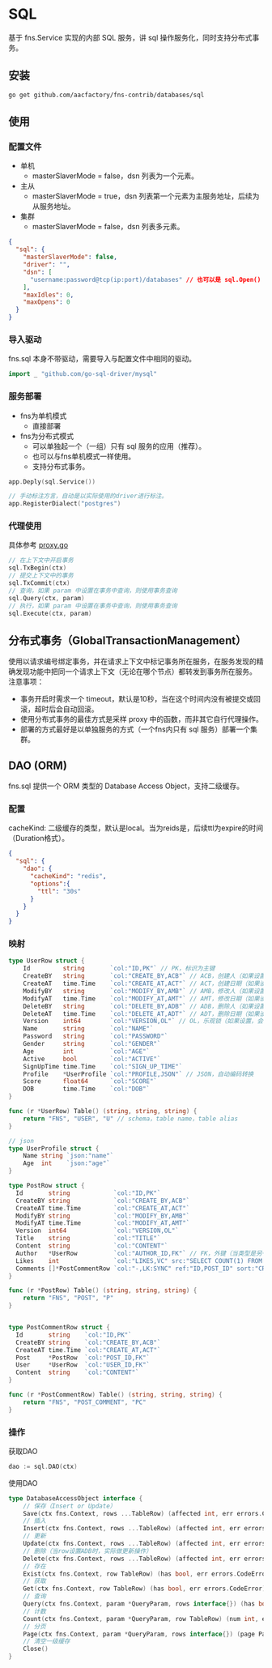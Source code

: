 # SQL

基于 fns.Service 实现的内部 SQL 服务，讲 sql 操作服务化，同时支持分布式事务。

## 安装

```shell
go get github.com/aacfactory/fns-contrib/databases/sql
```

## 使用

### 配置文件

* 单机
    * masterSlaverMode = false，dsn 列表为一个元素。
* 主从
    * masterSlaverMode = true，dsn 列表第一个元素为主服务地址，后续为从服务地址。
* 集群
    * masterSlaverMode = false，dsn 列表多元素。

```json
{
  "sql": {
    "masterSlaverMode": false,
    "driver": "",
    "dsn": [
      "username:password@tcp(ip:port)/databases" // 也可以是 sql.Open() 中的参数值
    ],
    "maxIdles": 0,
    "maxOpens": 0
  }
}
```

### 导入驱动

fns.sql 本身不带驱动，需要导入与配置文件中相同的驱动。

```go
import _ "github.com/go-sql-driver/mysql"
```

### 服务部署

* fns为单机模式
    * 直接部署
* fns为分布式模式
    * 可以单独起一个（一组）只有 sql 服务的应用（推荐）。
    * 也可以与fns单机模式一样使用。
    * 支持分布式事务。

```go
app.Deply(sql.Service())
```
```go
// 手动标注方言，自动是以实际使用的driver进行标注。
app.RegisterDialect("postgres")
```
### 代理使用

具体参考 [proxy.go](https://github.com/aacfactory/fns-contrib/tree/main/databases/sql/proxy.go)
```go
// 在上下文中开启事务
sql.TxBegin(ctx)
// 提交上下文中的事务
sql.TxCommit(ctx)
// 查询，如果 param 中设置在事务中查询，则使用事务查询
sql.Query(ctx, param)
// 执行，如果 param 中设置在事务中查询，则使用事务查询
sql.Execute(ctx, param)
```
## 分布式事务（GlobalTransactionManagement）

使用以请求编号绑定事务，并在请求上下文中标记事务所在服务，在服务发现的精确发现功能中把同一个请求上下文（无论在哪个节点）都转发到事务所在服务。<br/>
注意事项：

* 事务开启时需求一个 timeout，默认是10秒，当在这个时间内没有被提交或回滚，超时后会自动回滚。
* 使用分布式事务的最佳方式是采样 proxy 中的函数，而非其它自行代理操作。
* 部署的方式最好是以单独服务的方式（一个fns内只有 sql 服务）部署一个集群。

## DAO (ORM)
fns.sql 提供一个 ORM 类型的 Database Access Object，支持二级缓存。
### 配置
cacheKind: 二级缓存的类型，默认是local。当为reids是，后续ttl为expire的时间（Duration格式）。
```json
{
  "sql": {
    "dao": {
      "cacheKind": "redis",
      "options":{
        "ttl": "30s"
      }
    }
  }
}
```
### 映射
```go
type UserRow struct {
	Id         string       `col:"ID,PK"` // PK，标识为主键
	CreateBY   string       `col:"CREATE_BY,ACB"` // ACB，创建人（如果设置，则当为空是自动使用上下文中的user id）
	CreateAT   time.Time    `col:"CREATE_AT,ACT"` // ACT，创建日期（如果设置，则当为空是自动使用当前时间）
	ModifyBY   string       `col:"MODIFY_BY,AMB"` // AMB，修改人（如果设置，则当为空是自动使用上下文中的user id）
	ModifyAT   time.Time    `col:"MODIFY_AT,AMT"` // AMT，修改日期（如果设置，则当为空是自动使用当前时间）
	DeleteBY   string       `col:"DELETE_BY,ADB"` // ADB，删除人（如果设置，则当为空是自动使用上下文中的user id）
	DeleteAT   time.Time    `col:"DELETE_AT,ADT"` // ADT，删除日期（如果设置，则当为空是自动使用当前时间）
	Version    int64        `col:"VERSION,OL"` // OL，乐观锁（如果设置，会自动处理）
	Name       string       `col:"NAME"`
	Password   string       `col:"PASSWORD"`
	Gender     string       `col:"GENDER"`
	Age        int          `col:"AGE"`
	Active     bool         `col:"ACTIVE"`
	SignUpTime time.Time    `col:"SIGN_UP_TIME"`
	Profile    *UserProfile `col:"PROFILE,JSON"` // JSON，自动编码转换
	Score      float64      `col:"SCORE"`
	DOB        time.Time    `col:"DOB"`
}

func (r *UserRow) Table() (string, string, string) {
	return "FNS", "USER", "U" // schema，table name，table alias
}

// json
type UserProfile struct {
    Name string `json:"name"`
    Age  int    `json:"age"`
}

type PostRow struct {
  Id       string            `col:"ID,PK"`
  CreateBY string            `col:"CREATE_BY,ACB"`
  CreateAT time.Time         `col:"CREATE_AT,ACT"`
  ModifyBY string            `col:"MODIFY_BY,AMB"`
  ModifyAT time.Time         `col:"MODIFY_AT,AMT"`
  Version  int64             `col:"VERSION,OL"`
  Title    string            `col:"TITLE"`
  Content  string            `col:"CONTENT"`
  Author   *UserRow          `col:"AUTHOR_ID,FK"` // FK，外键（当类型是另一个TableRow后，则可以设置，当设置后，会自动处理读写级联操作）
  Likes    int               `col:"LIKES,VC" src:"SELECT COUNT(1) FROM \"FNS\".\"POST_LIKE\" WHERE \"POST_ID\" = \"P\".\"ID\" "` // VC，虚拟列
  Comments []*PostCommentRow `col:"-,LK:SYNC" ref:"ID,POST_ID" sort:"CREATE_AT DESC"` // LK，一对多（当设置后，会自动处理读写级联操作）
}

func (r *PostRow) Table() (string, string, string) {
    return "FNS", "POST", "P"
}


type PostCommentRow struct {
  Id       string    `col:"ID,PK"`
  CreateBY string    `col:"CREATE_BY,ACB"`
  CreateAT time.Time `col:"CREATE_AT,ACT"`
  Post     *PostRow  `col:"POST_ID,FK"`
  User     *UserRow  `col:"USER_ID,FK"`
  Content  string    `col:"CONTENT"`
}

func (r *PostCommentRow) Table() (string, string, string) {
    return "FNS", "POST_COMMENT", "PC"
}
```

### 操作
获取DAO
```go
dao := sql.DAO(ctx)
```
使用DAO
```go
type DatabaseAccessObject interface {
	// 保存（Insert or Update）
    Save(ctx fns.Context, rows ...TableRow) (affected int, err errors.CodeError)
	// 插入
    Insert(ctx fns.Context, rows ...TableRow) (affected int, err errors.CodeError)
	// 更新
    Update(ctx fns.Context, rows ...TableRow) (affected int, err errors.CodeError)
	// 删除（当row设置ADB时，实际做更新操作）
    Delete(ctx fns.Context, rows ...TableRow) (affected int, err errors.CodeError)
	// 存在
    Exist(ctx fns.Context, row TableRow) (has bool, err errors.CodeError)
	// 获取
    Get(ctx fns.Context, row TableRow) (has bool, err errors.CodeError)
	// 查询
    Query(ctx fns.Context, param *QueryParam, rows interface{}) (has bool, err errors.CodeError)
    // 计数
	Count(ctx fns.Context, param *QueryParam, row TableRow) (num int, err errors.CodeError)
    // 分页
	Page(ctx fns.Context, param *QueryParam, rows interface{}) (page Paged, err errors.CodeError)
    // 清空一级缓存
	Close()
}
```